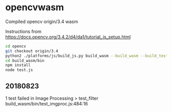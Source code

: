 # opencvwasm

Compiled opencv origin/3.4 wasm

Instructions from https://docs.opencv.org/3.4.2/d4/da1/tutorial_js_setup.html

```bash
cd opencv
git checkout origin/3.4
python2 ./platforms/js/build_js.py build_wasm --build_wasm --build_test
cd build_wasm/bin
npm install
node test.js
```

## 20180823 
1 test failed in Image Processing > test_filter
build_wasm/bin/test_imgproc.js:484:16